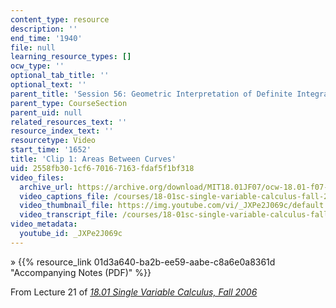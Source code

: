 ```yaml
---
content_type: resource
description: ''
end_time: '1940'
file: null
learning_resource_types: []
ocw_type: ''
optional_tab_title: ''
optional_text: ''
parent_title: 'Session 56: Geometric Interpretation of Definite Integrals'
parent_type: CourseSection
parent_uid: null
related_resources_text: ''
resource_index_text: ''
resourcetype: Video
start_time: '1652'
title: 'Clip 1: Areas Between Curves'
uid: 2558fb30-1cf6-7016-7163-fdaf5f1bf318
video_files:
  archive_url: https://archive.org/download/MIT18.01JF07/ocw-18.01-f07-lec21_300k.mp4
  video_captions_file: /courses/18-01sc-single-variable-calculus-fall-2010/d8c66a44dfe4586eaf0d2723b2e47661_JXPe2J069c.vtt
  video_thumbnail_file: https://img.youtube.com/vi/_JXPe2J069c/default.jpg
  video_transcript_file: /courses/18-01sc-single-variable-calculus-fall-2010/33e1e034ed555d5b12fac93b03cc51b5_JXPe2J069c.pdf
video_metadata:
  youtube_id: _JXPe2J069c
---
```


» {{% resource_link 01d3a640-ba2b-ee59-aabe-c8a6e0a8361d "Accompanying Notes (PDF)" %}}

From Lecture 21 of [_18.01 Single Variable Calculus, Fall 2006_](/courses/18-01-single-variable-calculus-fall-2006/video_galleries/video-lectures)

